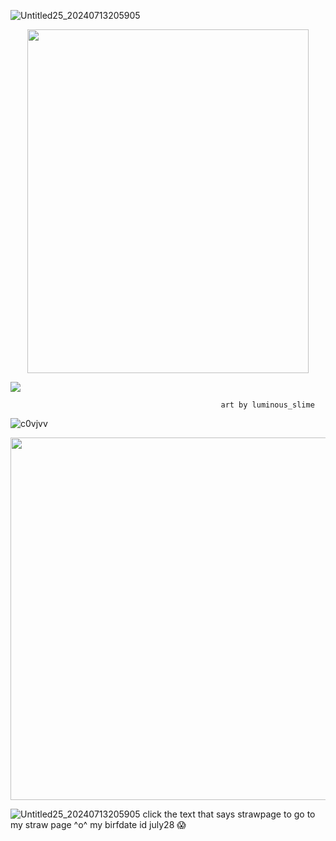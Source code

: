 ![Untitled25_20240713205905](https://github.com/user-attachments/assets/6610055d-5b70-4ef9-917c-ad52814eefd3)


<p align="center">
  <img width="450" height="550" src="https://i.imgur.com/zGeMhHC_d.webp?maxwidth=760&fidelity=grand">
</p>

[<img src="https://i.imgur.com/vYM3t6L.png">](https://taurtls.straw.page)

                                                   art by luminous_slime

![c0vjvv](https://github.com/TAURTlS/TAURTlS/assets/164212085/231ecf21-832b-4092-abb2-b2aa6fe4db37)

<p align="center">
  <img width="802" height="580" src="https://i.imgur.com/ksCXhfl.png">
</p>

![Untitled25_20240713205905](https://github.com/user-attachments/assets/6610055d-5b70-4ef9-917c-ad52814eefd3)
 click the text that says strawpage to go to my straw page ^o^
my birfdate id july28 😱
